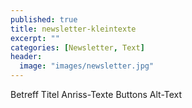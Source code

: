```yaml
---
published: true
title: newsletter-kleintexte
excerpt: ""
categories: [Newsletter, Text]
header:
  image: "images/newsletter.jpg"
---
```


Betreff
Titel
Anriss-Texte
Buttons
Alt-Text